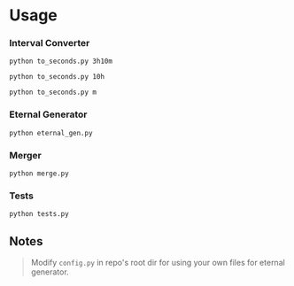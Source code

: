 # Usage

### Interval Converter

```
python to_seconds.py 3h10m

python to_seconds.py 10h

python to_seconds.py m
```

### Eternal Generator

```
python eternal_gen.py
```

### Merger

```
python merge.py
```

### Tests
```
python tests.py
```

## Notes
> Modify ```config.py``` in repo's root dir for using your own files for eternal generator.
